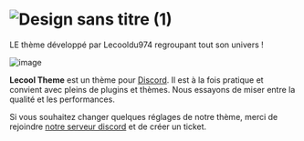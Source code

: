 # ![Design sans titre (1)](https://github.com/Lecooldu974/lecooldu974theme/assets/93920182/ae174286-11d2-45a6-862a-ef53c049906f)

LE thème développé par Lecooldu974 regroupant tout son univers !

![image](https://github.com/Lecooldu974/lecooldu974theme/assets/93920182/5ad097d9-73de-40d9-af8d-cd8e3e774c02)

**Lecool Theme** est un thème pour [Discord](https://discord.com). Il est à la fois pratique et convient avec pleins de plugins et thèmes. Nous essayons de miser entre la qualité et les performances.

Si vous souhaitez changer quelques réglages de notre thème, merci de rejoindre [notre serveur discord](https://discord.gg/invite/KpmseCatPG) et de créer un ticket.
